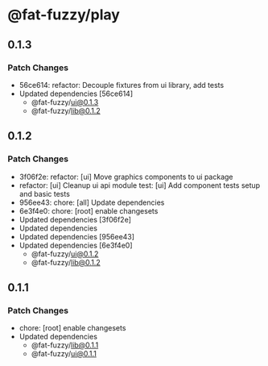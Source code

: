 # @fat-fuzzy/play

## 0.1.3

### Patch Changes

- 56ce614: refactor: Decouple fixtures from ui library, add tests
- Updated dependencies [56ce614]
  - @fat-fuzzy/ui@0.1.3
  - @fat-fuzzy/lib@0.1.2

## 0.1.2

### Patch Changes

- 3f06f2e: refactor: [ui] Move graphics components to ui package
- refactor: [ui] Cleanup ui api module
  test: [ui] Add component tests setup and basic tests
- 956ee43: chore: [all] Update dependencies
- 6e3f4e0: chore: [root] enable changesets
- Updated dependencies [3f06f2e]
- Updated dependencies
- Updated dependencies [956ee43]
- Updated dependencies [6e3f4e0]
  - @fat-fuzzy/ui@0.1.2
  - @fat-fuzzy/lib@0.1.2

## 0.1.1

### Patch Changes

- chore: [root] enable changesets
- Updated dependencies
  - @fat-fuzzy/lib@0.1.1
  - @fat-fuzzy/ui@0.1.1
